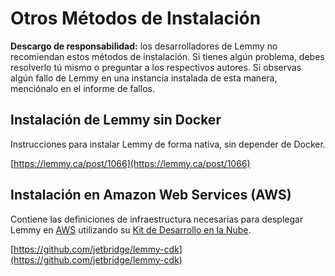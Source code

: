 # Otros Métodos de Instalación

**Descargo de responsabilidad:** los desarrolladores de Lemmy no recomiendan estos métodos de instalación. Si tienes algún problema, debes resolverlo tú mismo o preguntar a los respectivos autores. Si observas algún fallo de Lemmy en una instancia instalada de esta manera, menciónalo en el informe de fallos.

## Instalación de Lemmy sin Docker

Instrucciones para instalar Lemmy de forma nativa, sin depender de Docker.

[https://lemmy.ca/post/1066](https://lemmy.ca/post/1066)

## Instalación en Amazon Web Services (AWS)

Contiene las definiciones de infraestructura necesarias para desplegar Lemmy en [AWS](https://aws.amazon.com/) utilizando su [Kit de Desarrollo en la Nube](https://docs.aws.amazon.com/cdk/latest/guide/home.html).

[https://github.com/jetbridge/lemmy-cdk](https://github.com/jetbridge/lemmy-cdk)
